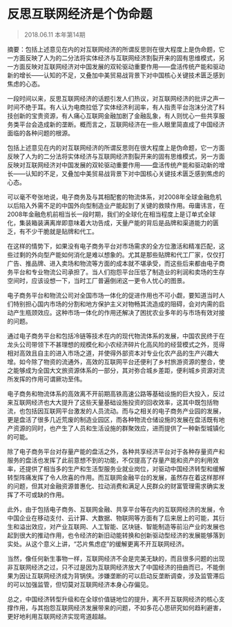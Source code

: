 # 反思互联网经济是个伪命题
> 2018.06.11 本年第14期

摘要：包括上述意见在内的对互联网经济的所谓反思则在很大程度上是伪命题，它一方面反映了人为的二分法将实体经济与互联网经济割裂开来的固有思维模式，另一方面反映对互联网经济对中国发展的双轮驱动重要作用——盘活传统产能和驱动新的增长——认知的不足，又叠加中美贸易战背景下对中国核心关键技术匮乏感到焦虑的心态。

一段时间以来，反思互联网经济的话题引发人们热议，对互联网经济的批评之声一时间不绝于耳。有人认为电商拉低了实体经济利润率，有人指责平台泡沫分流了科技创新的宝贵资源，有人痛心互联网金融加剧了金融乱象，有人则忧心一些共享服务类平台会造成新的垄断。概而言之，互联网经济在一些人眼里简直成了中国经济面临的各种问题的根源。

包括上述意见在内的对互联网经济的所谓反思则在很大程度上是伪命题，它一方面反映了人为的二分法将实体经济与互联网经济割裂开来的固有思维模式，另一方面反映对互联网经济对中国发展的双轮驱动重要作用——盘活传统产能和驱动新的增长——认知的不足，又叠加中美贸易战背景下对中国核心关键技术匮乏感到焦虑的心态。

可以毫不夸张地说，电子商务及与其相配套的物流体系，对2008年全球金融危机以后陷入外需不足的中国外向型制造业产能起到了关键的救赎作用。毋庸讳言，在2008年金融危机前相当长一段时期，我们的全球化在相当程度上是订单式全球化，集装箱装满离岸即意味着大功告成，天量产能的背后是品牌和渠道能力的匮乏，有不少干脆就是贴牌和代工。

在这样的情势下，如果没有电子商务平台对市场需求的全方位激活和精准匹配，这些过剩的外向型产能如何消化是难以想象的。尤其是那些贴牌和代工厂家，仅仅打广告、推品牌、进入卖场和物流等方面的成本就不堪承受，而这些后来都由电子商务平台和专业物流公司承担了。当人们抱怨平台压低了制造业的利润和卖场的生存空间时，应该设想一下，当时工厂普遍倒闭这一更令人忧心的图景。

电子商务平台和物流公司对全国市场一体化的促进作用也不可小觑，要知道当时人们特别担心国内市场的分割和地方保护主义对物畅其流造成的阻碍，会对内需的启动产生瓶颈效应。这种市场一体化的作用还解决了困扰农业多年的与市场有效对接的问题。

通过电子商务平台和包括冷链等技术在内的现代物流体系的发展，中国农民终于在龙头公司带领下不甚理想的规模化和小农经济碎片化高风险的经营模式之外，觅得相对高效且自主的进入市场之道，并使得外部资本对专业化农产品的生产兴趣大增。如今除了物资的流通外，高效的互联网平台还便利了乡村旅游资源的整合，使之能够成为全国大文旅资源体系的一部分，其对弥合城乡差距，便利城乡资源对流所发挥的作用可谓厥功至伟。

电子商务和物流体系的高效离不开前期高铁高速公路等基础设施的巨大投入，反过来互联网经济也大大提升了这些天量基础设施投资的回收效率，这其中既包括物流，也包括因互联网平台激发的人员流动。而与之相关的电子商务产业园的发展，更是盘活了很多几近荒废的制造业园区，而各种物流仓储设施的发展在盘活既有地产资源的同时，也产生了人员和生活设施的群聚效应，进而提供了一种新型城镇化的可能。

除了电子商务平台对存量产能的盘活之外，各种共享经济平台对于各种存量资产和服务的盘活也发挥了此前意想不到的功能，不仅提高了存量产能和资产的利用效率，还提供了相当多的生产和生活型服务业就业岗位，对驱动中国经济转型和缓解转型阵痛发挥了令人欣喜的作用。而互联网金融平台的发展，虽然存在着这样那样的问题，但其对金融资源普惠化、拉动消费和满足人民群众的财富管理需求确实发挥了不可或缺的作用。

此外，由于包括电子商务、互联网金融、共享平台等在内的互联网经济的发展，令中国企业在移动支付、云计算、大数据、物联网等方面有了后来居上的可能，其衍生和溢出效应，对产业互联网、人工智能、区块链、智能制造等前沿产业的发展也起到很大的推动作用，也令经济的新旧动能转换和创新驱动型经济的发展能够落到实处。从这个意义上讲，“芯片焦虑症”的缓解更离不开互联网经济。

当然，像任何新生事物一样，互联网经济不会是完美无缺的，而且很多问题的出现非互联网经济之过，只不过是因为互联网经济放大了中国经济的扭曲而已，不能倒果为因让互联网经济成为背锅侠。涉嫌垄断的可以启动反垄断调查，涉及监管滞后的可以加强监管，但切莫对互联网经济本身心存偏见。

总之，中国经济转型升级和在全球价值链地位的提升，离不开互联网经济的核心支撑作用，与其抱怨互联网经济发展带来的问题，不如多花心思研究如何趋利避害，更好地利用互联网经济实现弯道超越。